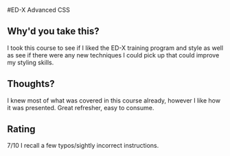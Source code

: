 #ED-X Advanced CSS
## Why'd you take this?
I took this course to see if I liked the ED-X training program and style as well as see if there were any new techniques I could pick up that could improve my styling skills.


## Thoughts?
I knew most of what was covered in this course already, however I like how it was presented. Great refresher, easy to consume.


## Rating
7/10 I recall a few typos/sightly incorrect instructions.